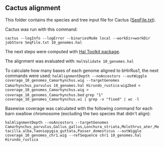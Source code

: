 ## Cactus alignment

This folder contains the species and tree input file for Cactus ([SeqFile.txt](SeqFile.txt)). <br />

Cactus was run with this command:

`cactus --logInfo --logError --binariesMode local --workDir=workDir jobStore SeqFile.txt 10_genomes.hal` <br />

The next steps were computed with [Hal Toolkit package](https://github.com/ComparativeGenomicsToolkit/hal).  <br />

The alignment was evaluated with: `HalValidate 10_genomes.hal`  <br />

To calculate how many bases of each genome aligned to bHirRus1, the next commands were used:
`halAlignmentDepth --noAncestors --outWiggle coverage_10_genomes_Camarhynchus.wig --targetGenomes Camarhynchus_parvulus 10_genomes.hal Hirundo_rustica`
`wig2bed < coverage_10_genomes_Camarhynchus.wig > coverage_10_genomes_Camarhynchus.bed`
`grep "1" coverage_10_genomes_Camarhynchus.wi | grep -v "fixed" | wc -l`

Basewise coverage was calculated with the following command for each barn swallow chromosome (excluding the two species that didn't align):

`halAlignmentDepth --noAncestors --targetGenomes Camarhynchus_parvulus,Gallus_gallus,Lonchura_striata,Molothrus_ater,Motacilla_alba,Taeniopygia_guttata,Passer_domesticus --outWiggle coverage_10_genomes_chr1.wig --refSequence chr1 10_genomes.hal Hirundo_rustica`  <br /> 
